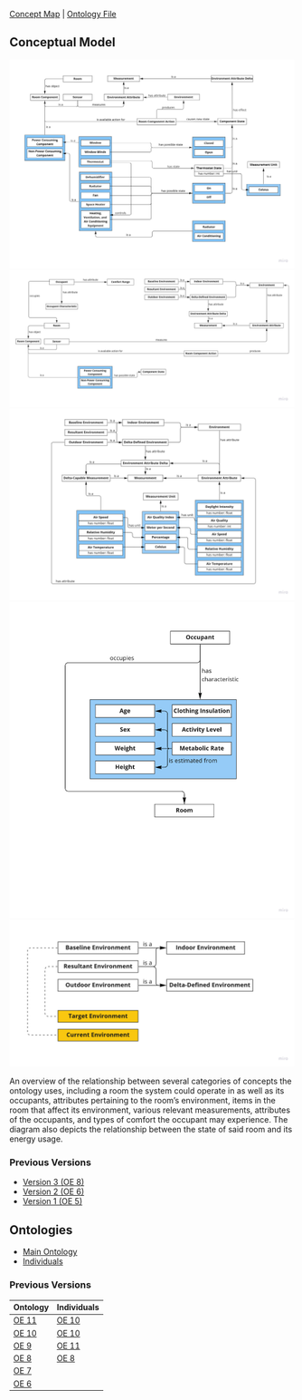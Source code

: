 [Concept Map](#conceptual-model) | [Ontology File](#ontologies) 

## Conceptual Model

<img src="images/OE_10_IEQ_Management_System_ConceptualModel_1.jpg">
<img src="images/OE_10_IEQ_Management_System_ConceptualModel_2.jpg">
<img src="images/OE_10_IEQ_Management_System_ConceptualModel_3.jpg">
<img src="images/OE_10_IEQ_Management_System_ConceptualModel_4.jpg">
<img src="images/OE_10_IEQ_Management_System_ConceptualModel_5.jpg">

<p>An overview of the relationship between several categories of concepts the ontology uses, including a room the system could operate in as well as its occupants, attributes pertaining to the room’s environment, items in the room that affect its environment, various relevant measurements, attributes of the occupants, and types of comfort the occupant may experience. The diagram also depicts the relationship between the state of said room and its energy usage.</p>

### Previous Versions

<!--- [Version 4 (OE 10)](https://drive.google.com/file/d/1KBWr0WCVRvt_qdKMcTlZXjD_QgQer4YE/view?usp=sharing)-->
- [Version 3 (OE 8)](https://drive.google.com/file/d/1TKyZMECKkrVbj1IumNUA7Mr-ySvIPOyF/view?usp=sharing)
- [Version 2 (OE 6)](https://drive.google.com/file/d/1flNzd0NzZzrsa6nSemaQal0lpTnElB1l/view?usp=sharing)
- [Version 1 (OE 5)](https://drive.google.com/file/d/1yJqxKVTRcumLYXdhePVD13OTwe4al6JT/view?usp=sharing)


## Ontologies
- [Main Ontology][oe-current]
- [Individuals][oe-current-ind]

### Previous Versions

| Ontology           | Individuals       |
|--------------------|-------------------|
| [OE 11][oe-11-ont] | [OE 10][oe-11-ind] |
| [OE 10][oe-10-ont] | [OE 10][oe-10-ind] |
| [OE 9][oe-9-ont]   | [OE 11][oe-9-ind] |
| [OE 8][oe-8-ont]   | [OE 8][oe-8-ind]  |
| [OE 7][oe-7-ont]   |                   |
| [OE 6][oe-6-ont]   |                   |

[oe-current]: https://raw.githubusercontent.com/tetherless-world/ontology-engineering/indoor-environment-manager/oe2022/indoor-environment-manager/indoor-environment-manager.rdf
[oe-current-ind]: https://raw.githubusercontent.com/tetherless-world/ontology-engineering/indoor-environment-manager/oe2022/indoor-environment-manager/indoor-environment-manager.rdf

[oe-11-ont]: https://drive.google.com/file/d/1gOtpz000tBmWOUtOfVh8W2RF1SHovrD8/view?usp=sharing
[oe-11-ind]: https://drive.google.com/file/d/1ZcgGlIWQOYBKQWuUiqO4qNrhIUYw5X9j/view?usp=sharing
[oe-10-ont]: https://drive.google.com/file/d/1M_FfvxS6xvrCq5pnMeRqFJcIN969zbwc/view?usp=sharing
[oe-10-ind]: https://drive.google.com/file/d/1r4iUpwzEIUncyLHu_VcJzimzkoXJqX3M/view?usp=sharing
[oe-9-ont]: https://drive.google.com/file/d/1QiKPg36jOS_NoAcNAliklzrmH8wYVLt1/view?usp=sharing
[oe-9-ind]: https://drive.google.com/file/d/1ZpGk-20tPBv9HFSCIzYNEfKFIdDXIsbm/view?usp=sharing
[oe-8-ont]: https://drive.google.com/file/d/1CQ9toPMEqJIb5dmBIoXTL2tqsq8NUYY_/view?usp=sharing
[oe-8-ind]: https://drive.google.com/file/d/1gspmaP-d7qbCS4ZU1jS9XG0_4Nj6MljA/view?usp=sharing
[oe-7-ont]: https://drive.google.com/file/d/1kZn1TZ6qzmR0K9AIHrB7CrPFo4l4MAuw/view?usp=sharing
[oe-6-ont]: https://drive.google.com/file/d/1qHudx_rdA53kvdJMw_BnMlFNXQtTLNBy/view?usp=sharing

